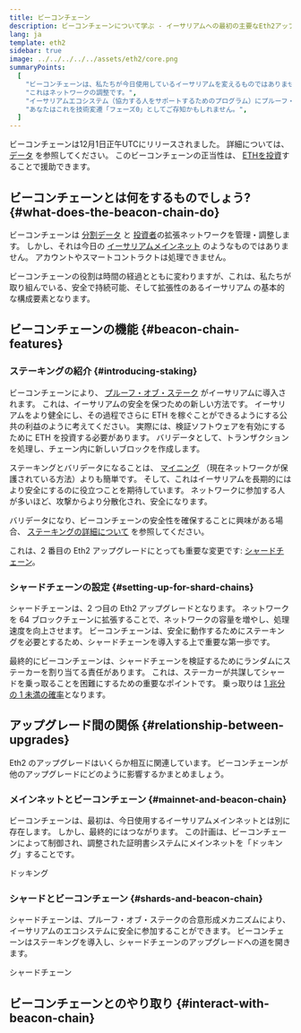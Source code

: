 ```yaml
---
title: ビーコンチェーン
description: ビーコンチェーンについて学ぶ - イーサリアムへの最初の主要なEth2アップグレード。
lang: ja
template: eth2
sidebar: true
image: ../../../../../assets/eth2/core.png
summaryPoints:
  [
    "ビーコンチェーンは、私たちが今日使用しているイーサリアムを変えるものではありません",
    "これはネットワークの調整です。",
    "イーサリアムエコシステム（協力する人をサポートするためのプログラム）にプルーフ・オブ・ステーク（ネットワークによる分散型コンセンサスの達成を目的とするアルゴリズム）を導入します。",
    "あなたはこれを技術変遷「フェーズ0」としてご存知かもしれません。",
  ]
---
```


<UpgradeStatus isShipped date="発送しました！">
    ビーコンチェーンは12月1日正午UTCにリリースされました。 詳細については、 <a href="https://beaconscan.com/">データ</a> を参照してください。 このビーコンチェーンの正当性は、 <a href="/eth2/staking/">ETHを投資</a>することで援助できます。
</UpgradeStatus>

## ビーコンチェーンとは何をするものでしょう? {#what-does-the-beacon-chain-do}

ビーコンチェーンは [分割データ](/eth2/shard-chains/) と [投資者](/eth2/staking/)の拡張ネットワークを管理・調整します。 しかし、それは今日の [イーサリアムメインネット](/glossary/#mainnet) のようなものではありません。 アカウントやスマートコントラクトは処理できません。

ビーコンチェーンの役割は時間の経過とともに変わりますが、これは、私たちが取り組んでいる、安全で持続可能、そして拡張性のあるイーサリアム [ ](/eth2/vision/)の基本的な構成要素となります。

## ビーコンチェーンの機能 {#beacon-chain-features}

### ステーキングの紹介 {#introducing-staking}

ビーコンチェーンにより、 [プルーフ・オブ・ステーク](/developers/docs/consensus-mechanisms/pos/) がイーサリアムに導入されます。 これは、イーサリアムの安全を保つための新しい方法です。 イーサリアムをより健全にし、その過程でさらに ETH を稼ぐことができるようにする公共の利益のように考えてください。 実際には、検証ソフトウェアを有効にするために ETH を投資する必要があります。 バリデータとして、トランザクションを処理し、チェーン内に新しいブロックを作成します。

ステーキングとバリデータになることは、 [マイニング](/developers/docs/mining/) （現在ネットワークが保護されている方法）よりも簡単です。 そして、これはイーサリアムを長期的にはより安全にするのに役立つことを期待しています。 ネットワークに参加する人が多いほど、攻撃からより分散化され、安全になります。

<InfoBanner emoji=":money_bag:">
バリデータになり、ビーコンチェーンの安全性を確保することに興味がある場合、 <a href="/eth2/staking/">ステーキングの詳細について</a> を参照してください。
</InfoBanner>

これは、2 番目の Eth2 アップグレードにとっても重要な変更です: [シャードチェーン](/eth2/shard-chains/)。

### シャードチェーンの設定 {#setting-up-for-shard-chains}

シャードチェーンは、2 つ目の Eth2 アップグレードとなります。 ネットワークを 64 ブロックチェーンに拡張することで、ネットワークの容量を増やし、処理速度を向上させます。 ビーコンチェーンは、安全に動作するためにステーキングを必要とするため、シャードチェーンを導入する上で重要な第一歩です。

最終的にビーコンチェーンは、シャードチェーンを検証するためにランダムにステーカーを割り当てる責任があります。 これは、ステーカーが共謀してシャードを乗っ取ることを困難にするための重要なポイントです。 乗っ取りは [1 兆分の 1 未満の確率](https://medium.com/@chihchengliang/minimum-committee-size-explained-67047111fa20)となります。

## アップグレード間の関係 {#relationship-between-upgrades}

Eth2 のアップグレードはいくらか相互に関連しています。 ビーコンチェーンが他のアップグレードにどのように影響するかまとめましょう。

### メインネットとビーコンチェーン {#mainnet-and-beacon-chain}

ビーコンチェーンは、最初は、今日使用するイーサリアムメインネットとは別に存在します。 しかし、最終的にはつながります。 この計画は、ビーコンチェーンによって制御され、調整された証明書システムにメインネットを「ドッキング」することです。

<ButtonLink to="/eth2/merge/">ドッキング</ButtonLink>

### シャードとビーコンチェーン {#shards-and-beacon-chain}

シャードチェーンは、プルーフ・オブ・ステークの合意形成メカニズムにより、イーサリアムのエコシステムに安全に参加することができます。 ビーコンチェーンはステーキングを導入し、シャードチェーンのアップグレードへの道を開きます。

<ButtonLink to="/eth2/shard-chains/">シャードチェーン</ButtonLink>

<Divider />

## ビーコンチェーンとのやり取り {#interact-with-beacon-chain}

<Eth2BeaconChainActions />
